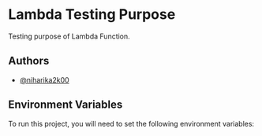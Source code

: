 # Lambda Testing Purpose

Testing purpose of Lambda Function.

## Authors

- [@niharika2k00](https://www.github.com/niharika2k00)

## Environment Variables

To run this project, you will need to set the following environment variables:

